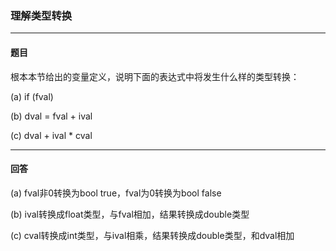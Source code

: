 ### 理解类型转换
***
#### 题目

根本本节给出的变量定义，说明下面的表达式中将发生什么样的类型转换：  

(a) if (fval)  

(b) dval = fval + ival  

(c) dval + ival * cval

***
#### 回答

(a) fval非0转换为bool true，fval为0转换为bool false  

(b) ival转换成float类型，与fval相加，结果转换成double类型  

(c) cval转换成int类型，与ival相乘，结果转换成double类型，和dval相加